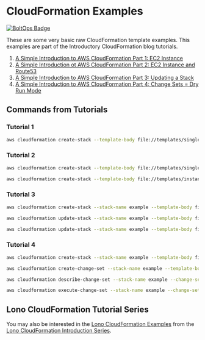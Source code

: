 # CloudFormation Examples

[![BoltOps Badge](https://img.boltops.com/boltops/badges/boltops-badge.png)](https://www.boltops.com)

These are some very basic raw CloudFormation template examples.  This examples are part of the Introductory CloudFormation blog tutorials.

1. [A Simple Introduction to AWS CloudFormation Part 1: EC2 Instance](https://medium.com/boltops/a-simple-introduction-to-aws-cloudformation-part-1-1694a41ae59d)
2. [A Simple Introduction ot AWS CloudFormation Part 2: EC2 Instance and Route53](https://medium.com/boltops/a-simple-introduction-to-aws-cloudformation-part-2-d6d95ed30328)
3. [A Simple Introduction to AWS CloudFormation Part 3: Updating a Stack](https://medium.com/boltops/a-simple-introduction-to-cloudformation-part-3-updating-a-stack-6fe2bb3931a9)
4. [A Simple Introduction to AWS CloudFormation Part 4: Change Sets = Dry Run Mode](https://medium.com/boltops/a-simple-introduction-to-cloudformation-part-4-change-sets-dry-run-mode-c14e41dfeab7)


## Commands from Tutorials

### Tutorial 1

```bash
aws cloudformation create-stack --template-body file://templates/single-instance.yml --stack-name single-instance --parameters ParameterKey=KeyName,ParameterValue=tutorial ParameterKey=InstanceType,ParameterValue=t2.micro
```

### Tutorial 2

```bash
aws cloudformation create-stack --template-body file://templates/single-instance.yml --stack-name --stack-name route53-$(date +%s) --parameters ParameterKey=KeyName,ParameterValue=tutorial ParameterKey=InstanceType,ParameterValue=t2.micro ParameterKey=HostedZoneName,ParameterValue=sub.tongueroo.com. ParameterKey=Subdomain,ParameterValue=testsubdomain

aws cloudformation create-stack --template-body file://templates/instance-and-route53.yml --stack-name route53-$(date +%s) --parameters file://parameters/instance-and-route53.json
```

### Tutorial 3

```bash
aws cloudformation create-stack --stack-name example --template-body file://templates/single-instance.yml --parameters file://parameters/single-instance.json

aws cloudformation update-stack --stack-name example --template-body file://templates/instance-and-route53.yml --parameters file://parameters/instance-and-route53.json

aws cloudformation update-stack --stack-name example --template-body file://templates/single-instance.yml --parameters file://parameters/single-instance.json
```

### Tutorial 4

```bash
aws cloudformation create-stack --stack-name example --template-body file://templates/single-instance.yml --parameters file://parameters/single-instance.json

aws cloudformation create-change-set --stack-name example --template-body file://templates/instance-and-route53.yml --parameters file://parameters/instance-and-route53.json --change-set-name changeset-1

aws cloudformation describe-change-set --stack-name example --change-set-name changeset-1 | jq '.Changes[]'

aws cloudformation execute-change-set --stack-name example --change-set-name changeset-1
```

## Lono CloudFormation Tutorial Series

You may also be interested in the [Lono CloudFormation Examples](https://github.com/tongueroo/lono-cloudformation-examples) from the [Lono CloudFormation Introduction Series](https://blog.boltops.com/2019/10/30/lono-cloudformation-framework-introduction-series-part-1-ec2-instance).
